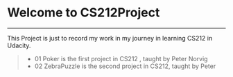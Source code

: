 # Welcome to CS212Project
------

This Project is just to record my work in my journey in learning CS212 in Udacity.

>* 01 Poker is the first project in CS212 , taught by Peter Norvig
>* 02 ZebraPuzzle is the second project in CS212, taught by Peter

